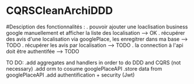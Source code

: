 # CQRSCleanArchiDDD

#Desciption des fonctionnalités :
. pouvoir ajouter une loaclisation business google manuellement et afficher la liste des localisation --> OK
. récupérer des avis d'une localisation via googlePlace, les enregitrer dans ma base --> TODO
. récupérer les avis par localisation --> TODO
. la connection à l'api doit être authentifée --> TODO

 TO DO:
 .add aggregates and handlers in order to do DDD and CQRS (not necessary)
 .add orm to cosume googlePlaceAPI
 .store data from googlePlaceAPI
 .add authentification + security (Jwt)
